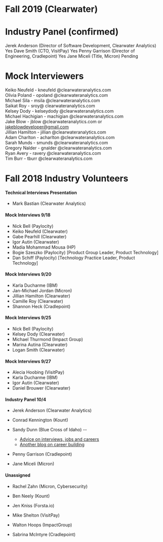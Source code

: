 Fall 2019 (Clearwater)
========

Industry Panel (confirmed)
=============
Jerek Anderson (Director of Software Development, Clearwater Analytics)  Yes
Dave Smith     (CTO, VisitPay)  Yes
Penny Garrison (Director of Engineering, Cradlepoint) Yes
Jane Miceli    (Title, Micron) Pending

Mock Interviewers
================
Keiko Neufeld - kneufeld @clearwateranalytics.com   
Olivia Poland - opoland @clearwateranalytics.com   
Michael Sila - msila @clearwateranalytics.com   
Saikat Roy - sroy@ clearwateranalytics.com   
Kelsey Dody - kelseydody @clearwateranalytics.com  
Michael Hachigian - machigian @clearwateranalytics.com  
Jake Blow - jblow @clearwateranalytics.com or jakeblowdeveloper@gmail.com  
Jillian Hamilton - jillian @clearwateranalytics.com  
Adam Charlton - acharlton @clearwateranalytics.com  
Sarah Munds - smunds @clearwateranalytics.com  
Gregory Nalder - gnalder @clearwateranalytics.com  
Ryan Avery - ravery @clearwateranalytics.com  
Tim Burr - tburr @clearwateranalytics.com  


Fall 2018 Industry Volunteers
========

#### Technical Interviews Presentation 
* Mark Bastian (Clearwater Analytics)

#### Mock Interviews  9/18
* Nick Bell (Paylocity)
* Keiko Neufeld (Clearwater)
* Gabe Pearhill (Clearwater)
* Igor Autin (Clearwater) 
* Madia Mohammad Mousa (HP)
* Bogie Szeszko (Paylocity) [Product Group Leader, Product Technology]
* Dan Schiff (Paylocity)   [Technology Practice Leader, Product Technology]

#### Mock Interviews  9/20
* Karla Ducharme (IBM)
* Jan-Michael Jordan (Micron) 
* Jillian Hamilton (Clearwater)
* Camille Roy (Clearwater)
* Shannon Heck (Cradlepoint) 

#### Mock Interviews  9/25
* Nick Bell (Paylocity)
* Kelsey Dody (Clearwater)
* Michael Thurmond (Impact Group)
* Marina Autina (Clearwater)
* Logan Smith (Clearwater) 

#### Mock Interviews 9/27
* Alecia Hoobing (VisitPay)
* Karla Ducharme (IBM)
* Igor Autin (Clearwater) 
* Daniel Brouwer (Clearwater) 

#### Industry Panel 10/4
* Jerek Anderson (Clearwater Analytics) 
* Conrad Kennington (Kount) 
* Sandy Dunn (Blue Cross of Idaho) -- 

  * [Advice on interviews, jobs and careers](https://sites.google.com/view/tech-interviews-jobs-careers/home)
  * [Another blog on career building](https://sites.google.com/view/thoughtsoncareerbuilding/home)
* Penny Garrison (Cradlepoint)
* Jane Miceli (Micron) 

#### Unassigned 
* Rachel Zahn (Micron, Cybersecurity)
* Ben Neely (Kount)
* Jen Kniss (Forsta.io)
* Mike Shelton (VisitPay) 
* Walton Hoops (ImpactGroup) 

* Sabrina McIntyre (Cradlepoint) 

